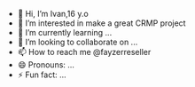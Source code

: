 - 👋 Hi, I’m Ivan,16 y.o
- 👀 I’m interested in make a great CRMP project
- 🌱 I’m currently learning ...
- 💞️ I’m looking to collaborate on ...
- 📫 How to reach me @fayzerreseller
- 😄 Pronouns: ...
- ⚡ Fun fact: ...

<!---
Kasumi1wvordon/Kasumi1wvordon is a ✨ special ✨ repository because its `README.md` (this file) appears on your GitHub profile.
You can click the Preview link to take a look at your changes.
--->
